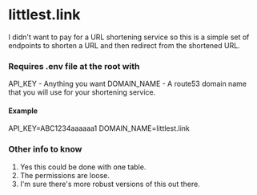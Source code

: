 <!-- @format -->

# littlest.link

I didn't want to pay for a URL shortening service so this is a simple set of endpoints to shorten a URL and then redirect from the shortened URL.

### Requires .env file at the root with

API_KEY - Anything you want
DOMAIN_NAME - A route53 domain name that you will use for your shortening service.

#### Example

API_KEY=ABC1234aaaaaa1
DOMAIN_NAME=littlest.link

### Other info to know

1. Yes this could be done with one table.
2. The permissions are loose.
3. I'm sure there's more robust versions of this out there.
